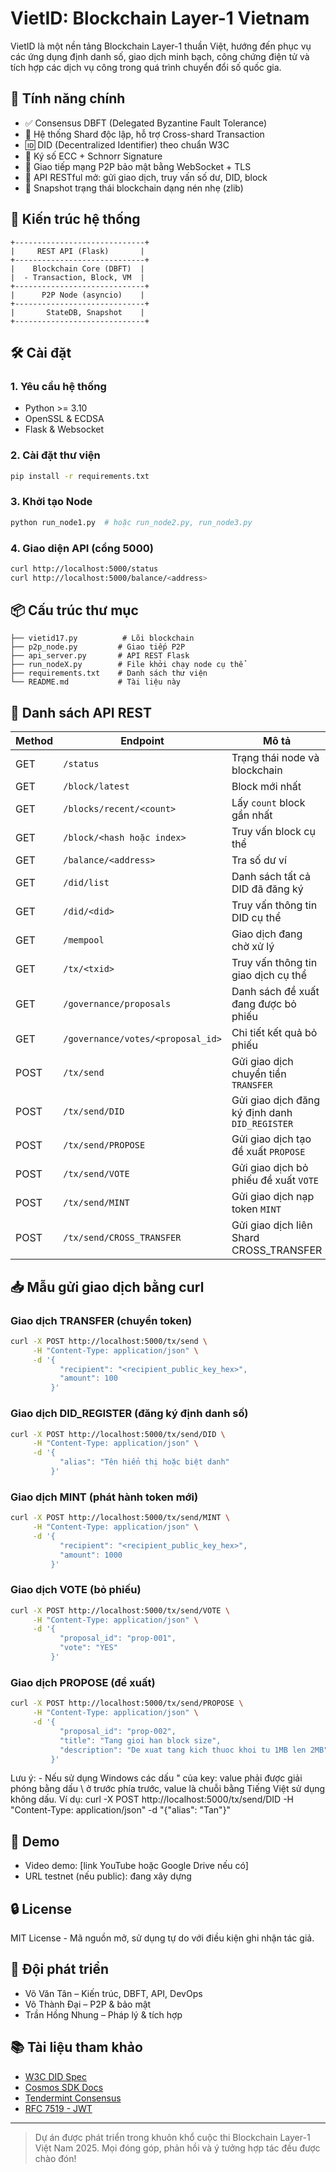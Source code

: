 # VietID: Blockchain Layer-1 Vietnam

VietID là một nền tảng Blockchain Layer-1 thuần Việt, 
hướng đến phục vụ các ứng dụng định danh số, giao dịch minh bạch, 
công chứng điện tử và tích hợp các dịch vụ công trong quá trình chuyển đổi số quốc gia.

## 🚀 Tính năng chính
- ✅ Consensus DBFT (Delegated Byzantine Fault Tolerance)
- 🧱 Hệ thống Shard độc lập, hỗ trợ Cross-shard Transaction
- 🆔 DID (Decentralized Identifier) theo chuẩn W3C
- 🔐 Ký số ECC + Schnorr Signature
- 📡 Giao tiếp mạng P2P bảo mật bằng WebSocket + TLS
- 🔁 API RESTful mở: gửi giao dịch, truy vấn số dư, DID, block
- 💾 Snapshot trạng thái blockchain dạng nén nhẹ (zlib)

## 🧩 Kiến trúc hệ thống
```
+-----------------------------+
|     REST API (Flask)       |
+-----------------------------+
|    Blockchain Core (DBFT)  |
|  - Transaction, Block, VM  |
+-----------------------------+
|      P2P Node (asyncio)    |
+-----------------------------+
|       StateDB, Snapshot    |
+-----------------------------+
```

## 🛠 Cài đặt
### 1. Yêu cầu hệ thống
- Python >= 3.10
- OpenSSL & ECDSA
- Flask & Websocket

### 2. Cài đặt thư viện
```bash
pip install -r requirements.txt
```

### 3. Khởi tạo Node
```bash
python run_node1.py  # hoặc run_node2.py, run_node3.py
```

### 4. Giao diện API (cổng 5000)
```bash
curl http://localhost:5000/status
curl http://localhost:5000/balance/<address>
```

## 📦 Cấu trúc thư mục
```
├── vietid17.py          # Lõi blockchain
├── p2p_node.py         # Giao tiếp P2P
├── api_server.py       # API REST Flask
├── run_nodeX.py        # File khởi chạy node cụ thể
├── requirements.txt    # Danh sách thư viện
└── README.md           # Tài liệu này
```

## 📡 Danh sách API REST
| Method | Endpoint                               |                   Mô tả                       |
|--------|----------------------------------------|-----------------------------------------------|
| GET    | `/status`                             | Trạng thái node và blockchain |
| GET    | `/block/latest`                       | Block mới nhất |
| GET    | `/blocks/recent/<count>`              | Lấy `count` block gần nhất |
| GET    | `/block/<hash hoặc index>`            | Truy vấn block cụ thể |
| GET    | `/balance/<address>`                  | Tra số dư ví |
| GET    | `/did/list`                           | Danh sách tất cả DID đã đăng ký |
| GET    | `/did/<did>`                          | Truy vấn thông tin DID cụ thể |
| GET    | `/mempool`                            | Giao dịch đang chờ xử lý |
| GET    | `/tx/<txid>`                          | Truy vấn thông tin giao dịch cụ thể |
| GET    | `/governance/proposals`               | Danh sách đề xuất đang được bỏ phiếu |
| GET    | `/governance/votes/<proposal_id>`     | Chi tiết kết quả bỏ phiếu |
| POST   | `/tx/send`                            | Gửi giao dịch chuyển tiền `TRANSFER` |
| POST   | `/tx/send/DID`                        | Gửi giao dịch đăng ký định danh `DID_REGISTER` |
| POST   | `/tx/send/PROPOSE`                    | Gửi giao dịch tạo đề xuất `PROPOSE` |
| POST   | `/tx/send/VOTE`                       | Gửi giao dịch bỏ phiếu đề xuất `VOTE` |
| POST   | `/tx/send/MINT`                       | Gửi giao dịch nạp token `MINT` |
| POST   | `/tx/send/CROSS_TRANSFER`             | Gửi giao dịch liên Shard CROSS_TRANSFER |

## 📥 Mẫu gửi giao dịch bằng curl

### Giao dịch TRANSFER (chuyển token)
```bash
curl -X POST http://localhost:5000/tx/send \
     -H "Content-Type: application/json" \
     -d '{
           "recipient": "<recipient_public_key_hex>",
           "amount": 100
         }'
```

### Giao dịch DID_REGISTER (đăng ký định danh số)
```bash
curl -X POST http://localhost:5000/tx/send/DID \
     -H "Content-Type: application/json" \
     -d '{
           "alias": "Tên hiển thị hoặc biệt danh"
         }'
```

### Giao dịch MINT (phát hành token mới)
```bash
curl -X POST http://localhost:5000/tx/send/MINT \
     -H "Content-Type: application/json" \
     -d '{
           "recipient": "<recipient_public_key_hex>",
           "amount": 1000
         }'
```

### Giao dịch VOTE (bỏ phiếu)
```bash
curl -X POST http://localhost:5000/tx/send/VOTE \
     -H "Content-Type: application/json" \
     -d '{
           "proposal_id": "prop-001",
           "vote": "YES"
         }'
```

### Giao dịch PROPOSE (đề xuất)
```bash
curl -X POST http://localhost:5000/tx/send/PROPOSE \
     -H "Content-Type: application/json" \
     -d '{
           "proposal_id": "prop-002",
           "title": "Tang gioi han block size",
           "description": "De xuat tang kich thuoc khoi tu 1MB len 2MB"
         }'
```

Lưu ý: - Nếu sử dụng Windows các dấu " của key: value phải được giải phóng bằng dấu \ ở trước phía trước,
value là chuỗi bằng Tiếng Việt sử dụng không dấu.
Ví dụ: curl -X POST http://localhost:5000/tx/send/DID -H "Content-Type: application/json" -d "{\"alias\": \"Tan\"}"

## 🔬 Demo
- Video demo: [link YouTube hoặc Google Drive nếu có]
- URL testnet (nếu public): đang xây dựng

## 🔒 License
MIT License - Mã nguồn mở, sử dụng tự do với điều kiện ghi nhận tác giả.

## 👥 Đội phát triển
- Võ Văn Tân – Kiến trúc, DBFT, API, DevOps
- Võ Thành Đại – P2P & bảo mật
- Trần Hồng Nhung – Pháp lý & tích hợp

## 📚 Tài liệu tham khảo
- [W3C DID Spec](https://www.w3.org/TR/did-core/)
- [Cosmos SDK Docs](https://docs.cosmos.network)
- [Tendermint Consensus](https://docs.tendermint.com)
- [RFC 7519 - JWT](https://datatracker.ietf.org/doc/html/rfc7519)

---

> Dự án được phát triển trong khuôn khổ cuộc thi Blockchain Layer-1 Việt Nam 2025. Mọi đóng góp, phản hồi và ý tưởng hợp tác đều được chào đón!

